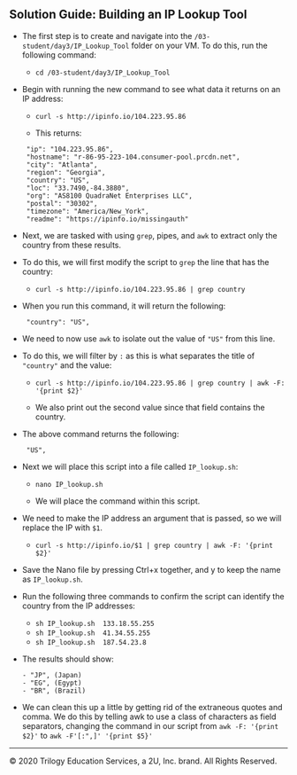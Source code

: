 ## Solution Guide: Building an IP Lookup Tool

- The first step is to create and navigate into the `/03-student/day3/IP_Lookup_Tool` folder on your VM. To do this, run the following command:
 
  - `cd /03-student/day3/IP_Lookup_Tool`
       
- Begin with running the new command to see what data it returns on an IP address:

  - `curl -s http://ipinfo.io/104.223.95.86`
       
   - This returns:
  
   ```{
    "ip": "104.223.95.86",
    "hostname": "r-86-95-223-104.consumer-pool.prcdn.net",
    "city": "Atlanta",
    "region": "Georgia",
    "country": "US",
    "loc": "33.7490,-84.3880",
    "org": "AS8100 QuadraNet Enterprises LLC",
    "postal": "30302",
    "timezone": "America/New_York",
    "readme": "https://ipinfo.io/missingauth"
    ```
- Next, we are tasked with using `grep`, pipes, and `awk` to extract only the country from these results.

- To do this, we will first modify the script to `grep` the line that has the country:

   - `curl -s http://ipinfo.io/104.223.95.86 | grep country`

- When you run this command, it will return the following:

  ```
   "country": "US", 
   ```
    
- We need to now use `awk` to isolate out the value of `"US"` from this line.

- To do this, we will filter by `:` as this is what separates the title of `"country"` and the value:

  - `curl -s http://ipinfo.io/104.223.95.86 | grep country | awk -F: '{print $2}'`
    
  - We also print out the second value since that field contains the country.

- The above command returns the following:
   ```
    "US",
   ```
- Next we will place this script into a file called `IP_lookup.sh`:

   - `nano IP_lookup.sh`
     
    - We will place the command within this script.

-  We need to make the IP address an argument that is passed, so we will replace the IP with `$1`.

   - `curl -s http://ipinfo.io/$1 | grep country | awk -F: '{print $2}'`
        
- Save the Nano file by pressing Ctrl+x together, and y to keep the name as `IP_lookup.sh`.

- Run the following three commands to confirm the script can identify the country from the IP addresses:

   - `sh IP_lookup.sh  133.18.55.255`
   - `sh IP_lookup.sh  41.34.55.255`
   - `sh IP_lookup.sh  187.54.23.8`
     
- The results should show:
  ```
  - "JP", (Japan)
  - "EG", (Egypt)
  - "BR", (Brazil)
  ```
- We can clean this up a little by getting rid of the extraneous quotes and comma. We do this by telling awk to use a class of characters as field separators, changing the command in our script from `awk -F: '{print $2}'` to `awk -F'[:",]' '{print $5}'`
---
© 2020 Trilogy Education Services, a 2U, Inc. brand. All Rights Reserved.

